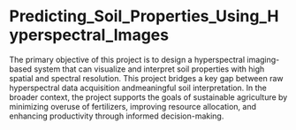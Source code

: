 # Predicting_Soil_Properties_Using_Hyperspectral_Images

The primary objective of this project is to design a hyperspectral imaging-based system that can visualize and interpret soil properties with high spatial and spectral resolution.
This project bridges a key gap between raw hyperspectral data acquisition andmeaningful soil interpretation. In the broader context, the project supports the goals of sustainable agriculture by
minimizing overuse of fertilizers, improving resource allocation, and enhancing productivity through informed decision-making.
